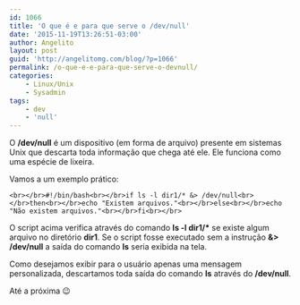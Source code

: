 ```yaml
---
id: 1066
title: 'O que é e para que serve o /dev/null'
date: '2015-11-19T13:26:51-03:00'
author: Angelito
layout: post
guid: 'http://angelitomg.com/blog/?p=1066'
permalink: /o-que-e-e-para-que-serve-o-devnull/
categories:
    - Linux/Unix
    - Sysadmin
tags:
    - dev
    - 'null'
---
```


O **/dev/null** é um dispositivo (em forma de arquivo) presente em sistemas Unix que descarta toda informação que chega até ele. Ele funciona como uma espécie de lixeira.

Vamos a um exemplo prático:

`<br></br>#!/bin/bash<br></br>if ls -l dir1/* &> /dev/null<br></br>then<br></br>echo "Existem arquivos."<br></br>else<br></br>echo "Não existem arquivos."<br></br>fi<br></br>`

O script acima verifica através do comando **ls -l dir1/\*** se existe algum arquivo no diretório **dir1**. Se o script fosse executado sem a instrução **&amp;&gt; /dev/null** a saída do comando **ls** seria exibida na tela.

Como desejamos exibir para o usuário apenas uma mensagem personalizada, descartamos toda saída do comando **ls** através do **/dev/null**.

Até a próxima 😉
